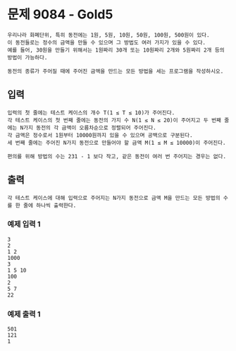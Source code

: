 # 문제 9084 - Gold5
    우리나라 화폐단위, 특히 동전에는 1원, 5원, 10원, 50원, 100원, 500원이 있다.
    이 동전들로는 정수의 금액을 만들 수 있으며 그 방법도 여러 가지가 있을 수 있다. 
    예를 들어, 30원을 만들기 위해서는 1원짜리 30개 또는 10원짜리 2개와 5원짜리 2개 등의 방법이 가능하다.
    
    동전의 종류가 주어질 때에 주어진 금액을 만드는 모든 방법을 세는 프로그램을 작성하시오.

## 입력
    입력의 첫 줄에는 테스트 케이스의 개수 T(1 ≤ T ≤ 10)가 주어진다. 
    각 테스트 케이스의 첫 번째 줄에는 동전의 가지 수 N(1 ≤ N ≤ 20)이 주어지고 두 번째 줄에는 N가지 동전의 각 금액이 오름차순으로 정렬되어 주어진다.
    각 금액은 정수로서 1원부터 10000원까지 있을 수 있으며 공백으로 구분된다. 
    세 번째 줄에는 주어진 N가지 동전으로 만들어야 할 금액 M(1 ≤ M ≤ 10000)이 주어진다.

    편의를 위해 방법의 수는 231 - 1 보다 작고, 같은 동전이 여러 번 주어지는 경우는 없다.

## 출력
    각 테스트 케이스에 대해 입력으로 주어지는 N가지 동전으로 금액 M을 만드는 모든 방법의 수를 한 줄에 하나씩 출력한다.

### 예제 입력 1
    3
    2
    1 2
    1000
    3
    1 5 10
    100
    2
    5 7
    22
### 예제 출력 1
    501
    121
    1